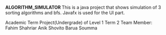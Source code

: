 <b> ALGORITHM_SIMULATOR </b>
This is a java project that shows simulation of 3 sorting algorithms and bfs. Javafx is used for the UI part.

Academic Term Project(Undergrade) of Level 1 Term 2
Team Member:
Fahim Shahriar Anik
Shovito Barua Soumma

